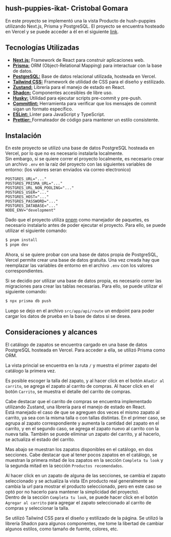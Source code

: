 ##  hush-puppies-ikat- Cristobal Gomara

En este proyecto se implementó una la vista Producto de hush-puppies utilizando Next.js, Prisma y PostgreSQL.
El proyecto se encuentra hosteado en Vercel y se puede acceder a él en el siguiente [link](https://cristobal-gomara-ikatech.vercel.app/).

## Tecnologías Utilizadas

- [**Next.js:**](https://nextjs.org/) Framework de React para construir aplicaciones web.
- [**Prisma:**](https://www.prisma.io/) ORM (Object-Relational Mapping) para interactuar con la base de datos.
- [**PostgreSQL:**](https://www.postgresql.org/) Base de datos relacional utilizada, hosteada en Vercel.
- [**Tailwind CSS:**](https://tailwindcss.com/docs/installation) Framework de utilidad de CSS para el diseño y estilizado.
- [**Zustand:**](https://zustand-demo.pmnd.rs/) Librería para el manejo de estado en React.
- [**Shadcn:**](https://pnpm.io/) Componentes accesibles de libre uso.
- [**Husky:**](https://typicode.github.io/husky/) Utilidad para ejecutar scripts pre-commit y pre-push.
- [**Commitlint:**](https://commitlint.js.org/#/) Herramienta para verificar que los mensajes de commit sigan un formato específico.
- [**ESLint:** ](https://eslint.org/) Linter para JavaScript y TypeScript.
- [**Prettier:** ](https://prettier.io/) Formateador de código para mantener un estilo consistente.


## Instalación

En este proyecto se utilizó una base de datos PostgreSQL hosteada en Vercel, por lo que no es necesario instalarla localmente. <br>
Sin embargo, si se quiere correr el proyecto localmente, es necesario crear un archivo `.env` en la raíz del proyecto con las siguientes variables de entorno: (los valores seran enviados via correo electronico)

``` plaintext
POSTGRES_URL="..."
POSTGRES_PRISMA_URL="..."
POSTGRES_URL_NON_POOLING="..."
POSTGRES_USER="..."
POSTGRES_HOST="..."
POSTGRES_PASSWORD="..."
POSTGRES_DATABASE="..."
NODE_ENV="development"

````
Dado que el proyecto utiliza [pnpm](https://pnpm.io/) como manejador de paquetes, es necesario instalarlo antes de poder ejecutar el proyecto. Para ello, se puede utilizar el siguiente comando:


``` bash
$ pnpm install
$ pnpm dev
``` 
Ahora, si se quiere probar con una base de datos propia de PostgreSQL, Vercel permite crear una base de datos gratuita. Una vez creada hay que reemplazar las variables de entorno en el archivo `.env` con los valores correspondientes.

Si se decidio por utilizar una base de datos propia, es necesario correr las migraciones para crear las tablas necesarias. Para ello, se puede utilizar el siguiente comando:
    
``` bash
$ npx prisma db push
```
Luego se dejo en el archivo `src/app/api/route` un endpoint para poder cargar los datos de prueba en la base de datos si se desea.



## Consideraciones y alcances

El catálogo de zapatos se encuentra cargado en una base de datos PostgreSQL hosteada en Vercel. Para acceder a ella, se utilizó Prisma como ORM.

La vista princial se encuentra en la ruta `/` y muestra el primer zapato del catálogo la primera vez. 

Es posible escoger la talla del zapato, y al hacer click en el botón `Añadir al carrito`, se agrega el zapato al carrito de compras. Al hacer click en el botón `Carrito`, se muestra el detalle del carrito de compras.

Cabe destacar que el carrito de compras se encuentra implementado utilizando Zustand, una librería para el manejo de estado en React. <br> 
Está manejado el caso de que se agreguen dos veces el mismo zapato al carrito, ya sea con la misma talla o con tallas distintas. En el primer caso, se agrupa al zapato correspondiente y aumenta la cantidad del zapato en el carrito, y en el segundo caso, se agrega el zapato nuevo al carrito con la nueva talla.
También se puede eliminar un zapato del carrito, y al hacerlo, se actualiza el estado del carrito.

Mas abajo se muestran los zapatos disponibles en el catálogo, en dos secciones. Cabe destacar que al tener pocos zapatos en el catálogo, se muestran la primera mitad de los zapatos en la sección `Completa tu look` y la segunda mitad en la sección `Productos recomendados`.

Al hacer click en un zapato de alguna de las secciones, se cambia el zapato seleccionado y se actualiza la vista (En producto real generalmente se cambia la url para mostrar el producto seleccionado, pero en este caso se optó por no hacerlo para mantener la simplicidad del proyecto).
<br>
Dentro de la sección `Completa tu look`, se puede hacer click en el botón `Agregar al carrito` para agregar el zapato seleccionado al carrito de compras y seleccionar la talla.

Se utilizó Tailwind CSS para el diseño y estilizado de la página. Se utilizó la librería Shadcn para algunos componentes, me tome la libertad de cambiar algunos estilos, como tamaño de fuente, colores, etc.
